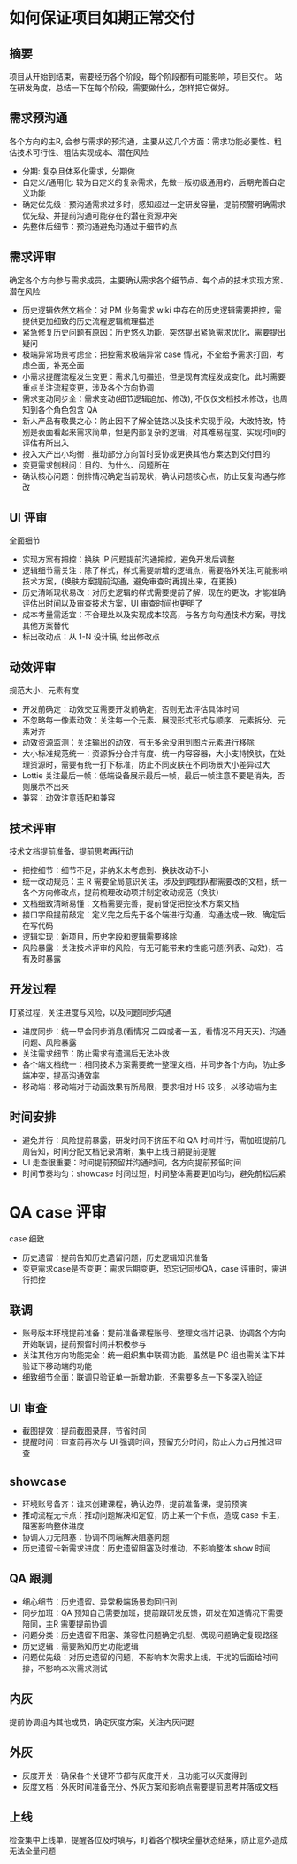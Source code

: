 # 如何保证项目如期正常交付

## 摘要
项目从开始到结束，需要经历各个阶段，每个阶段都有可能影响，项目交付。
站在研发角度，总结一下在每个阶段，需要做什么，怎样把它做好。

## 需求预沟通
各个方向的主R, 会参与需求的预沟通，主要从这几个方面：需求功能必要性、粗估技术可行性、粗估实现成本、潜在风险
- 分期: 复杂且体系化需求，分期做
- 自定义/通用化: 较为自定义的复杂需求，先做一版初级通用的，后期完善自定义功能
- 确定优先级：预沟通需求过多时，感知超过一定研发容量，提前预警明确需求优先级、并提前沟通可能存在的潜在资源冲突
- 先整体后细节：预沟通避免沟通过于细节的点

## 需求评审
确定各个方向参与需求成员，主要确认需求各个细节点、每个点的技术实现方案、潜在风险
- 历史逻辑依然文档全：对 PM 业务需求 wiki 中存在的历史逻辑需要把控，需提供更加细致的历史流程逻辑梳理描述
- 紧急修复历史问题有原因：历史悠久功能，突然提出紧急需求优化，需要提出疑问
- 极端异常场景考虑全：把控需求极端异常 case 情况，不全给予需求打回，考虑全面，补充全面
- 小需求提醒流程发生变更：需求几句描述，但是现有流程发成变化，此时需要重点关注流程变更，涉及各个方向协调
- 需求变动同步全：需求变动(细节逻辑追加、修改), 不仅仅文档技术修改，也周知到各个角色包含 QA
- 新人产品有敬畏之心：防止因不了解全链路以及技术实现手段，大改特改，特别是表面看起来需求简单，但是内部复杂的逻辑，对其难易程度、实现时间的评估有所出入
- 投入大产出小均衡：推动部分方向暂时妥协或更换其他方案达到交付目的
- 变更需求刨根问：目的、为什么、问题所在
- 确认核心问题：倒排情况确定当前现状，确认问题核心点，防止反复沟通与修改

## UI 评审
全面细节
- 实现方案有把控：换肤 IP 问题提前沟通把控，避免开发后调整
- 逻辑细节需关注：除了样式，样式需要新增的逻辑点，需要格外关注,可能影响技术方案，(换肤方案提前沟通，避免审查时再提出来，在更换)
- 历史清晰现状易改：对历史逻辑的样式需要提前了解，现在的更改，才能准确评估出时间以及审查技术方案，UI 审查时间也更明了
- 成本考量需适宜：不合理处以及实现成本较高，与各方向沟通技术方案，寻找其他方案替代
- 标出改动点：从 1-N 设计稿, 给出修改点

## 动效评审
规范大小、元素有度
- 开发前确定：动效交互需要开发前确定，否则无法评估具体时间
- 不忽略每一像素动效：关注每一个元素、展现形式形式与顺序、元素拆分、元素对齐
- 动效资源监测：关注输出的动效，有无多余没用到图片元素进行移除
- 大小标准规范统一：资源拆分合并有度、统一内容容器，大小支持换肤，在处理资源时，需要有统一打下标准，防止不同皮肤在不同场景大小差异过大
- Lottie 关注最后一帧：低端设备展示最后一帧，最后一帧注意不要是消失，否则展示不出来
- 兼容：动效注意适配和兼容

## 技术评审
技术文档提前准备，提前思考再行动
- 把控细节：细节不足，非纳米未考虑到、换肤改动不小
- 统一改动规范：主 R 需要全局意识关注，涉及到跨团队都需要改的文档，统一各个方向修改点，提前梳理改动项并制定改动规范（换肤）
- 文档细致清晰易懂：文档需要完善，提前督促把控技术方案文档
- 接口字段提前敲定：定义完之后先于各个端进行沟通，沟通达成一致、确定后在写代码
- 逻辑实现：新项目，历史字段和逻辑需要移除
- 风险暴露：关注技术评审的风险，有无可能带来的性能问题(列表、动效)，若有及时暴露

## 开发过程
盯紧过程，关注进度与风险，以及问题同步沟通

- 进度同步：统一早会同步消息(看情况 二四或者一五，看情况不用天天)、沟通问题、风险暴露
- 关注需求细节：防止需求有遗漏后无法补救
- 各个端文档统一：相同技术方案需要统一整理文档，并同步各个方向，防止多端冲突，提高沟通效率
- 移动端：移动端对于动画效果有所局限，要求相对 H5 较多，以移动端为主

## 时间安排
- 避免并行：风险提前暴露，研发时间不挤压不和 QA 时间并行，需加班提前几周告知，时间分配文档记录清晰，集中上线日期提前提醒
- UI 走查很重要：时间提前预留并沟通时间，各方向提前预留时间
- 时间节奏均匀：showcase 时间过短，时间整体需要更加均匀，避免前松后紧

# QA case 评审
case 细致
- 历史遗留：提前告知历史遗留问题，历史逻辑知识准备
- 变更需求case是否变更：需求后期变更，恐忘记同步QA，case 评审时，需进行把控

## 联调
- 账号版本环境提前准备：提前准备课程账号、整理文档并记录、协调各个方向开始联调，提前预留时间并积极参与
- 关注其他方向功能完全：统一组织集中联调功能，虽然是 PC 组也需关注下并验证下移动端的功能
- 细致细节全面：联调只验证单一新增功能，还需要多点一下多深入验证

## UI 审查
- 截图提效：提前截图录屏，节省时间
- 提醒时间：审查前再次与 UI 强调时间，预留充分时间，防止人力占用推迟审查

## showcase
- 环境账号备齐：谁来创建课程，确认边界，提前准备课，提前预演
- 推动流程无卡点：推动问题解决和定位，防止某一个卡点，造成 case 卡主，阻塞影响整体进度
- 协调人力无阻塞：协调不同端解决阻塞问题
- 历史遗留卡新需求进度：历史遗留阻塞及时推动，不影响整体 show 时间

  
## QA 跟测
- 细心细节：历史遗留、异常极端场景均回归到
- 同步加班：QA 预知自己需要加班，提前跟研发反馈，研发在知道情况下需要陪同，主R 需要提前协调
- 问题分类：历史遗留不阻塞、兼容性问题确定机型、偶现问题确定复现路径
- 历史逻辑：需要熟知历史功能逻辑
- 问题优先级：对历史遗留的问题，不影响本次需求上线，干扰的后面给时间排，不影响本次需求测试

## 内灰
提前协调组内其他成员，确定灰度方案，关注内灰问题

## 外灰
- 灰度开关：确保各个关键环节都有灰度开关，且功能可以灰度得到
- 灰度文档：外灰时间准备充分、外灰方案和影响点需要提前思考并落成文档

## 上线
检查集中上线单，提醒各位及时填写，盯着各个模块全量状态结果，防止意外造成无法全量问题
